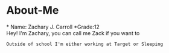 # About-Me
<About Zachary J. Carroll>
  * Name: Zachary J. Carroll
  *Grade:12
  <Summary>
    Hey! I'm Zachary, you can call me Zack if you want to
    
    Outside of school I'm either working at Target or Sleeping
